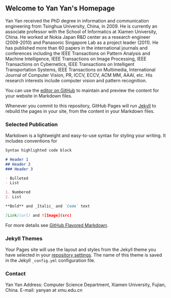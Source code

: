 ## Welcome to Yan Yan's Homepage

Yan Yan received the PhD  degree in information and communication engineering from Tsinghua University, China, in 2009. 
He is currently an associate professor with the School of Informatics at Xiamen University, China. 
He worked at Nokia Japan R&D center as a research engineer (2009-2010) and Panasonic Singapore Lab as a project leader (2011). He has published more than 60 papers in the international journals and conferences including the IEEE Transactions on Pattern Analysis and Machine Intelligence, IEEE Transactions on Image Processing, IEEE Transactions on Cybernetics, IEEE Transactions on Intelligent Transportation Systems, IEEE Transactions on Multimedia, International Journal of Computer Vision, PR, ICCV, ECCV, ACM MM, AAAI, etc. His research interests include computer vision and pattern recognition.

You can use the [editor on GitHub](https://github.com/Yanyanxmucs/yanyan.me/edit/master/README.md) to maintain and preview the content for your website in Markdown files.

Whenever you commit to this repository, GitHub Pages will run [Jekyll](https://jekyllrb.com/) to rebuild the pages in your site, from the content in your Markdown files.

### Selected Publication

Markdown is a lightweight and easy-to-use syntax for styling your writing. It includes conventions for

```markdown
Syntax highlighted code block

# Header 1
## Header 2
### Header 3

- Bulleted
- List

1. Numbered
2. List

**Bold** and _Italic_ and `Code` text

[Link](url) and ![Image](src)
```

For more details see [GitHub Flavored Markdown](https://guides.github.com/features/mastering-markdown/).

### Jekyll Themes

Your Pages site will use the layout and styles from the Jekyll theme you have selected in your [repository settings](https://github.com/Yanyanxmucs/yanyan.me/settings). The name of this theme is saved in the Jekyll `_config.yml` configuration file.

### Contact

Yan Yan 
Address: Computer Science Department, Xiamen University, Fujian, China.
E-mail: yanyan at xmu.edu.cn
